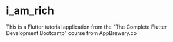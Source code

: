 # i_am_rich

This is a Flutter tutorial application from the "The Complete Flutter Development Bootcamp" course from AppBrewery.co
